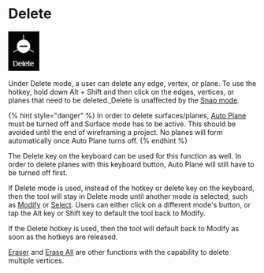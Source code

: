 # Delete

![hotkeys: hold Alt + Shift](../../.gitbook/assets/delete-button.png)

Under Delete mode, a user can delete any edge, vertex, or plane. To use the hotkey, hold down Alt + Shift and then click on the edges, vertices, or planes that need to be deleted.[ ](../eraser-1.md)Delete is unaffected by the [Snap mode](../../advanced-function/snap-mode.md).

{% hint style="danger" %}
In order to delete surfaces/planes, [Auto Plane](../../advanced-function/auto-plane.md) must be turned off and Surface mode has to be active. This should be avoided until the end of wireframing a project. No planes will form automatically once Auto Plane turns off.
{% endhint %}

The Delete key on the keyboard can be used for this function as well. In order to delete planes with this keyboard button, Auto Plane will still have to be turned off first.

If Delete mode is used, instead of the hotkey or delete key on the keyboard, then the tool will stay in Delete mode until another mode is selected; such as [Modify](modify.md) or [Select](select.md). Users can either click on a different mode's button, or tap the Alt key or Shift key to default the tool back to Modify. 

If the Delete hotkey is used, then the tool will default back to Modify as soon as the hotkeys are released.

[Eraser](../eraser-1.md) and [Erase All](../../tools/wireframe-tools/erase-all.md) are other functions with the capability to delete multiple vertices.

